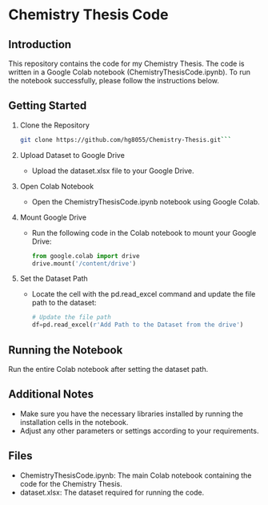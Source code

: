 # Chemistry Thesis Code

## Introduction

This repository contains the code for my Chemistry Thesis. The code is written in a Google Colab notebook (ChemistryThesisCode.ipynb). To run the notebook successfully, please follow the instructions below.

## Getting Started

1. Clone the Repository
   ```bash
   git clone https://github.com/hg8055/Chemistry-Thesis.git```

2. Upload Dataset to Google Drive
   - Upload the dataset.xlsx file to your Google Drive.

3. Open Colab Notebook
   - Open the ChemistryThesisCode.ipynb notebook using Google Colab.

4. Mount Google Drive
   - Run the following code in the Colab notebook to mount your Google Drive:
     ```python
     from google.colab import drive
     drive.mount('/content/drive')
     ```

5. Set the Dataset Path
   - Locate the cell with the pd.read_excel command and update the file path to the dataset:
     ```python
     # Update the file path
     df=pd.read_excel(r'Add Path to the Dataset from the drive')
     ```

## Running the Notebook

Run the entire Colab notebook after setting the dataset path.

## Additional Notes

- Make sure you have the necessary libraries installed by running the installation cells in the notebook.
- Adjust any other parameters or settings according to your requirements.

## Files

- ChemistryThesisCode.ipynb: The main Colab notebook containing the code for the Chemistry Thesis.
- dataset.xlsx: The dataset required for running the code.
